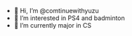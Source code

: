 - 👋 Hi, I’m @comtinuewithyuzu
- 👀 I’m interested in PS4 and badminton
- 🌱 I’m currently major in CS

<!---
comtinuewithyuzu/comtinuewithyuzu is a ✨ special ✨ repository because its `README.md` (this file) appears on your GitHub profile.
You can click the Preview link to take a look at your changes.
--->
